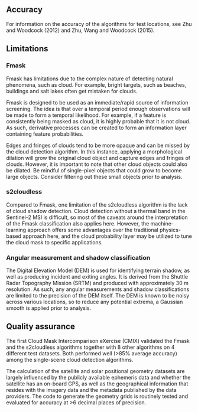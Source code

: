 ## Accuracy

For information on the accuracy of the algorithms for test locations, see Zhu and Woodcock (2012) and Zhu, Wang and Woodcock (2015).

## Limitations

### Fmask

Fmask has limitations due to the complex nature of detecting natural phenomena, such as cloud. For example, bright targets, such as beaches, buildings and salt lakes often get mistaken for clouds.

Fmask is designed to be used as an immediate/rapid source of information screening. The idea is that over a temporal period enough observations will be made to form a temporal likelihood. For example, if a feature is consistently being masked as cloud, it is highly probable that it is not cloud. As such, derivative processes can be created to form an information layer containing feature probabilities.

Edges and fringes of clouds tend to be more opaque and can be missed by the cloud detection algorithm. In this instance, applying a morphological dilation will grow the original cloud object and capture edges and fringes of clouds. However, it is important to note that other cloud objects could also be dilated. Be mindful of single-pixel objects that could grow to become large objects. Consider filtering out these small objects prior to analysis.

### s2cloudless

Compared to Fmask, one limitation of the s2cloudless algorithm is the lack of cloud shadow detection. Cloud detection without a thermal band in the Sentinel-2 MSI is difficult, so most of the caveats around the interpretation of the Fmask classification also applies here. However, the machine-learning approach offers some advantages over the traditional physics-based approach here, and the cloud probability layer may be utilized to tune the cloud mask to specific applications.

### Angular measurement and shadow classification

The Digital Elevation Model (DEM) is used for identifying terrain shadow, as well as producing incident and exiting angles. It is derived from the Shuttle Radar Topography Mission (SRTM) and produced with approximately 30 m resolution. As such, any angular measurements and shadow classifications are limited to the precision of the DEM itself. The DEM is known to be noisy across various locations, so to reduce any potential extrema, a Gaussian smooth is applied prior to analysis.

## Quality assurance

The first Cloud Mask Intercomparison eXercise (CMIX) validated the Fmask and the s2cloudless algorithms together with 8 other algorithms on 4 different test datasets. Both performed well (>85% average accuracy) among the single-scene cloud detection algorithms.

The calculation of the satellite and solar positional geometry datasets are largely influenced by the publicly available ephemeris data and whether the satellite has an on-board GPS, as well as the geographical information that resides with the imagery data and the metadata published by the data providers. The code to generate the geometry grids is routinely tested and evaluated for accuracy at >6 decimal places of precision.

